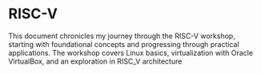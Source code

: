 # RISC-V
This document chronicles my journey through the RISC-V workshop, starting with foundational concepts and progressing through practical applications. The workshop covers Linux basics, virtualization with Oracle VirtualBox, and an exploration in RISC_V architecture
